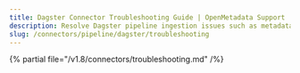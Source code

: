 ```yaml
---
title: Dagster Connector Troubleshooting Guide | OpenMetadata Support
description: Resolve Dagster pipeline ingestion issues such as metadata gaps, API rate-limits, or project config errors.
slug: /connectors/pipeline/dagster/troubleshooting
---
```


{% partial file="/v1.8/connectors/troubleshooting.md" /%}
